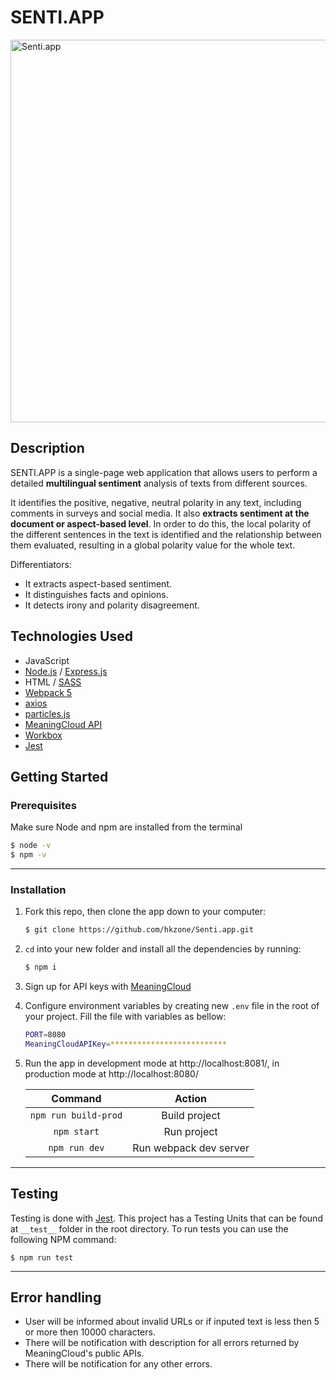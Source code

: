 # SENTI.APP

<img src="https://github.com/hkzone/Senti.app/blob/master/demo/demo.gif" alt="Senti.app" width="612px">

## Description

SENTI.APP is a single-page web application that allows users to perform a detailed **multilingual sentiment** analysis of texts from different sources.

It identifies the positive, negative, neutral polarity in any text, including comments in surveys and social media. It also **extracts sentiment at the document or aspect-based level**. In order to do this, the local polarity of the different sentences in the text is identified and the relationship between them evaluated, resulting in a global polarity value for the whole text.

Differentiators:

- It extracts aspect-based sentiment.
- It distinguishes facts and opinions.
- It detects irony and polarity disagreement.

## Technologies Used

- JavaScript
- [Node.js](https://nodejs.org/) / [Express.js](https://expressjs.com/)
- HTML / [SASS](https://sass-lang.com/)
- [Webpack 5](https://github.com/webpack/webpack)
- [axios](https://www.npmjs.com/package/axios)
- [particles.js](https://github.com/VincentGarreau/particles.js/)
- [MeaningCloud API](https://www.meaningcloud.com)
- [Workbox](https://developers.google.com/web/tools/workbox)
- [Jest](https://github.com/facebook/jest)

## Getting Started

### Prerequisites

Make sure Node and npm are installed from the terminal

```bash
$ node -v
$ npm -v
```

---

### Installation

1. Fork this repo, then clone the app down to your computer:

   ```bash
   $ git clone https://github.com/hkzone/Senti.app.git
   ```

2. `cd` into your new folder and install all the
   dependencies by running:

   ```bash
   $ npm i
   ```

3. Sign up for API keys with [MeaningCloud](https://www.meaningcloud.com/developer/sentiment-analysis)
   <br>

4. Configure environment variables by creating new `.env` file in the root of your project. Fill the file with variables as bellow:

   ```bash
   PORT=8080
   MeaningCloudAPIKey=**************************
   ```

5. Run the app in development mode at http://localhost:8081/, in production mode at http://localhost:8080/

   |       Command        |         Action         |
   | :------------------: | :--------------------: |
   | `npm run build-prod` |     Build project      |
   |     `npm start`      |      Run project       |
   |    `npm run dev`     | Run webpack dev server |

---

## Testing

Testing is done with [Jest](https://github.com/facebook/jest). This project has a Testing Units that can be found at `__test__` folder in the root directory.
To run tests you can use the following NPM command:

```
$ npm run test
```

---

## Error handling

- User will be informed about invalid URLs or if inputed text is less then 5 or more then 10000 characters.
- There will be notification with description for all errors returned by MeaningCloud's public APIs.
- There will be notification for any other errors.

